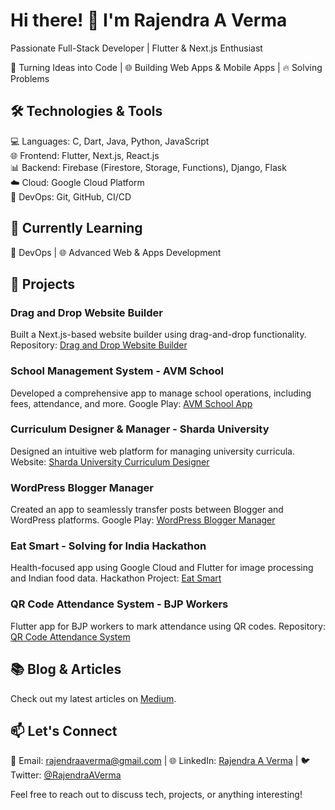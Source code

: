 # Hi there! 👋 I'm Rajendra A Verma

Passionate Full-Stack Developer | Flutter & Next.js Enthusiast

🚀 Turning Ideas into Code | 🌐 Building Web Apps & Mobile Apps | 🔥 Solving Problems


## 🛠️ Technologies & Tools

💻 Languages: C, Dart, Java, Python, JavaScript \
🌐 Frontend: Flutter, Next.js, React.js \
📊 Backend: Firebase (Firestore, Storage, Functions), Django, Flask \
☁️ Cloud: Google Cloud Platform \
🚀 DevOps: Git, GitHub, CI/CD

## 🌱 Currently Learning

🤖 DevOps | 🌐 Advanced Web & Apps Development

## 🔭 Projects

### Drag and Drop Website Builder
Built a Next.js-based website builder using drag-and-drop functionality.
Repository: [Drag and Drop Website Builder](https://github.com/RajendraAVerma/Drag-And-Drop-Website-Builder-NextJs)

### School Management System - AVM School
Developed a comprehensive app to manage school operations, including fees, attendance, and more.
Google Play: [AVM School App](https://play.google.com/store/apps/details?id=com.piccozone.avm)

### Curriculum Designer & Manager - Sharda University
Designed an intuitive web platform for managing university curricula.
Website: [Sharda University Curriculum Designer](https://sharda-university.vercel.app/)

### WordPress Blogger Manager
Created an app to seamlessly transfer posts between Blogger and WordPress platforms.
Google Play: [WordPress Blogger Manager](https://play.google.com/store/apps/details?id=com.piccozone.wordpress_blogger_manager)

### Eat Smart - Solving for India Hackathon
Health-focused app using Google Cloud and Flutter for image processing and Indian food data.
Hackathon Project: [Eat Smart](https://hackathon_link)

### QR Code Attendance System - BJP Workers
Flutter app for BJP workers to mark attendance using QR codes.
Repository: [QR Code Attendance System](https://github.com/RajendraAVerma/QR-Code-Attendance-System)

## 📚 Blog & Articles

Check out my latest articles on [Medium](https://www.linkedin.com/in/rajendraaverma/).

## 📫 Let's Connect

📧 Email: rajendraaverma@gmail.com | 🌐 LinkedIn: [Rajendra A Verma](https://www.linkedin.com/in/rajendraaverma/) | 🐦 Twitter: [@RajendraAVerma](https://twitter.com/RajendraAVerma)

Feel free to reach out to discuss tech, projects, or anything interesting!

<!-- Add more sections as needed -->
